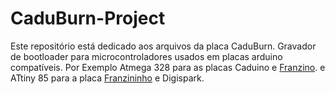 # CaduBurn-Project

  Este repositório está dedicado aos arquivos da placa CaduBurn. Gravador de bootloader para microcontroladores usados em placas arduino compatíveis. Por Exemplo Atmega 328 para as placas Caduino e [Franzino](https://github.com/FBSeletronica/Franzino). e ATtiny 85 para a placa [Franzininho](https://github.com/Franzininho/franzininho-diy-board) e Digispark.
